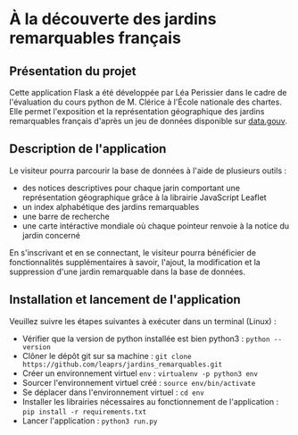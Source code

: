 # À la découverte des jardins remarquables français

## Présentation du projet

Cette application Flask a été développée par Léa Perissier dans le cadre de l'évaluation du cours python de M. Clérice à l'École nationale des chartes. Elle permet l'exposition et la représentation géographique des jardins remarquables français d'après un jeu de données disponible sur [data.gouv](https://www.data.gouv.fr/fr/datasets/liste-des-jardins-remarquables/).

## Description de l'application

Le visiteur pourra parcourir la base de données à l'aide de plusieurs outils :
- des notices descriptives pour chaque jarin comportant une représentation géographique grâce à la librairie JavaScript Leaflet
- un index alphabétique des jardins remarquables
- une barre de recherche
- une carte intéractive mondiale où chaque pointeur renvoie à la notice du jardin concerné

En s'inscrivant et en se connectant, le visiteur pourra bénéficier de fonctionnalités supplémentaires à savoir, l'ajout, la modification et la suppression d'une jardin remarquable dans la base de données.

## Installation et lancement de l'application

Veuillez suivre les étapes suivantes à exécuter dans un terminal (Linux) :

- Vérifier que la version de python installée est bien python3 : ``` python --version ```
- Clôner le dépôt git sur sa machine : ``` git clone https://github.com/leaprs/jardins_remarquables.git ``` 
- Créer un environnement virtuel ``` env ``` : ``` virtualenv -p python3 env ```
- Sourcer l'environnement virtuel créé : ``` source env/bin/activate ```
- Se déplacer dans l'environnement virtuel : ``` cd env ```
- Installer les librairies nécessaires au fonctionnement de l'application : ``` pip install -r requirements.txt ```
- Lancer l'application : ``` python3 run.py ```